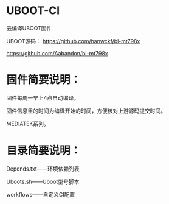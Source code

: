 # UBOOT-CI
云编译UBOOT固件

UBOOT源码：
https://github.com/hanwckf/bl-mt798x

https://github.com/Aabandon/bl-mt798x

# 固件简要说明：

固件每周一早上4点自动编译。

固件信息里的时间为编译开始的时间，方便核对上游源码提交时间。

MEDIATEK系列。

# 目录简要说明：

Depends.txt——环境依赖列表

Uboots.sh——Uboot型号脚本

workflows——自定义CI配置
